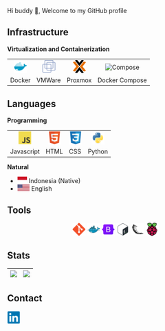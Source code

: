 Hi buddy 👋, Welcome to my GitHub profile

<!--
**0x212121/0x212121** is a ✨ _special_ ✨ repository because its `README.md` (this file) appears on your GitHub profile.

Here are some ideas to get you started:

- 🔭 I’m currently working on ...
- 🌱 I’m currently learning ...
- 👯 I’m looking to collaborate on ...
- 🤔 I’m looking for help with ...
- 💬 Ask me about ...
- 📫 How to reach me: ...
- 😄 Pronouns: ...
- ⚡ Fun fact: ...
-->
<link rel="stylesheet" href="https://cdn.jsdelivr.net/gh/devicons/devicon@latest/devicon.min.css">
<link rel="stylesheet" href="https://raw.githubusercontent.com/0x212121/0x212121/dev/style.css">

## Infrastructure
**Virtualization and Containerization**
<table>
  <tr>
    <td align="center"><img src=https://raw.githubusercontent.com/devicons/devicon/ca28c779441053191ff11710fe24a9e6c23690d6/icons/docker/docker-plain.svg alt=Docker width="30" height="30"></td>
    <td align="center"><img src=https://raw.githubusercontent.com/walkxcode/dashboard-icons/refs/heads/main/svg/vmware.svg alt=Vmware width="30" height="30"></td>
    <td align="center"><img src=https://raw.githubusercontent.com/walkxcode/dashboard-icons/refs/heads/main/svg/proxmox.svg alt=Proxmox width="30" height="30"></td>
    <td align="center"><img src=https://cdn.jsdelivr.net/gh/walkxcode/dashboard-icons/png/docker-compose.png alt=Compose width="30" height="30"></td>
  </tr>
  <tr>
    <td>Docker</td>
    <td>VMWare</td>
    <td>Proxmox</td>
    <td>Docker Compose</td>
  </tr>
</table>

## Languages
**Programming**
<table>
  <tr>
    <td align="center"><img src=https://raw.githubusercontent.com/devicons/devicon/master/icons/javascript/javascript-original.svg alt=JS width="30" height="30"></td>
    <td align="center"><img src=https://raw.githubusercontent.com/devicons/devicon/master/icons/html5/html5-original.svg alt=html5 width="30" height="30"></td>
    <td align="center"><img src="https://raw.githubusercontent.com/devicons/devicon/master/icons/css3/css3-original.svg" alt="css3" width="30" height="30"></td>
    <td align="center"><img src=https://raw.githubusercontent.com/devicons/devicon/master/icons/python/python-original.svg alt=python width="30" height="30"></td>
  </tr>
  <tr>
    <td>Javascript</td>
    <td>HTML</td>
    <td>CSS</td>
    <td>Python</td>
  </tr>
</table>

<!-- - Javascript <img src=https://raw.githubusercontent.com/devicons/devicon/master/icons/javascript/javascript-original.svg alt=JS width="30" height="30">
- HTML <img src=https://raw.githubusercontent.com/devicons/devicon/master/icons/html5/html5-original.svg alt=html5 width="30" height="30">
- CSS <img src="https://raw.githubusercontent.com/devicons/devicon/master/icons/css3/css3-original.svg" alt="css3" width="30" height="30">
- Python <img src=https://raw.githubusercontent.com/devicons/devicon/master/icons/python/python-original.svg alt=python width="30" height="30">
- mySQL <img src=https://raw.githubusercontent.com/devicons/devicon/master/icons/mysql/mysql-original.svg alt=mysql width="30" height="30">
- Git <img src=https://raw.githubusercontent.com/devicons/devicon/master/icons/git/git-original.svg alt=git width="30" height="30">
- Docker <img src=https://raw.githubusercontent.com/devicons/devicon/master/icons/docker/docker-original.svg alt=git width="30" height="30"> -->

**Natural**
<ul>
<li><img src="https://raw.githubusercontent.com/hampusborgos/country-flags/main/svg/id.svg" height="15"> Indonesia (Native)</li>
<li><img src="https://raw.githubusercontent.com/hampusborgos/country-flags/main/svg/us.svg" height="15"> English</li>
</ul>

## Tools
<p align="center">
  <img src="https://raw.githubusercontent.com/devicons/devicon/master/icons/git/git-original.svg" width=30px height=30px>
  <img src="https://raw.githubusercontent.com/devicons/devicon/master/icons/docker/docker-original.svg" width=30px height=30px>
  <img src="https://raw.githubusercontent.com/devicons/devicon/master/icons/bootstrap/bootstrap-original.svg" width=30px height=30px>
  <img src="https://raw.githubusercontent.com/devicons/devicon/master/icons/bash/bash-original.svg" width=30px height=30px>
  <img src="https://raw.githubusercontent.com/devicons/devicon/master/icons/flask/flask-original.svg" width=30px height=30px>
  <img src="https://raw.githubusercontent.com/devicons/devicon/master/icons/raspberrypi/raspberrypi-original.svg" width=30px height=30px>
</p>

## Stats
|![](https://github-readme-stats.vercel.app/api?username=0x212121&show_icons=true&theme=dracula)|![](https://github-readme-stats.vercel.app/api/top-langs/?username=0x212121&theme=dracula&layout=compact&langs_count=10)|
|-|-|

## Contact
<a href="https://www.linkedin.com/in/wijayaindra21/"><img src="https://raw.githubusercontent.com/devicons/devicon/master/icons/linkedin/linkedin-original.svg" width=30px height=30px></a>
